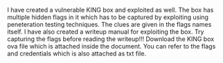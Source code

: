 I have created a vulnerable KING box and exploited as well. The box has multiple hidden flags in it which has to be captured by exploiting using peneteration testing techniques.
The clues are given in the flags names itself. I have also created a writeup manual for exploiting the box. Try capturing the flags before reading the writeup!!!
Download the KING box ova file which is attached inside the document. You can refer to the flags and credentials which is also attached as txt file.
